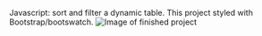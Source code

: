 
Javascript: sort and filter a dynamic table. This project styled with Bootstrap/bootswatch.
![Image of finished project](https://github.com/lweislo/Javascript-hw/blob/master/static/images/javascript-hw.png "Javascript: sort and filter a dynamic table")
